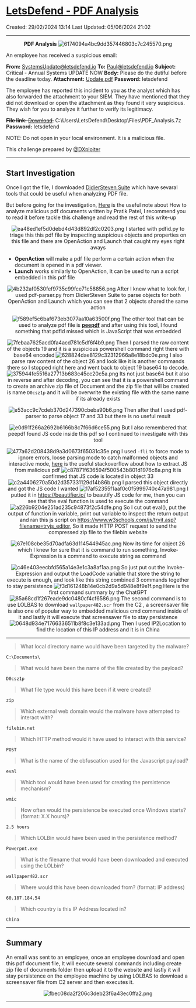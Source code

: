 # [LetsDefend - PDF Analysis](https://app.letsdefend.io/challenge/pdf-analysis)
Created: 29/02/2024 13:14
Last Updated: 05/06/2024 21:02
* * *
<div align=center>

**PDF Analysis**
![6174094a4bc9dd357446803c7c245570.png](/resources/6174094a4bc9dd357446803c7c245570.png)
</div>
An employee has received a suspicious email:

**From:** SystemsUpdate@letsdefend.io
**To:** Paul@letsdefend.io 
**Subject:** Critical - Annual Systems UPDATE NOW 
**Body:** Please do the dutiful before the deadline today. 
**Attachment:** [Update.pdf](https://drive.google.com/file/d/1_P5rsU1LCHYW--36TbhYqA841VeAZ6VE/view?usp=sharing) 
**Password:** letsdefend

The employee has reported this incident to you as the analyst which has also forwarded the attachment to your SIEM. They have mentioned that they did not download or open the attachment as they found it very suspicious. They wish for you to analyze it further to verify its legitimacy.

~~**File link:** [Download](https://drive.google.com/file/d/1_P5rsU1LCHYW--36TbhYqA841VeAZ6VE/view?usp=sharing).~~ 
C:\Users\LetsDefend\Desktop\Files\PDF_Analysis.7z
**Password:** letsdefend

NOTE: Do not open in your local environment. It is a malicious file.

This challenge prepared by [@DXploiter](https://twitter.com/DXploiter)
* * *
## Start Investigation

Once I got the file, I downloaded [DidierSteven Suite](https://blog.didierstevens.com/didier-stevens-suite/) which have sevaral tools that could be useful when analyzing PDF file.

But before going for the investigation, [Here](https://prtksec.github.io/posts/MA_PDF_Notes/) is the useful note about How to analyze malicious pdf documents written by Pratik Patel, I recommend you to read it before tackle this challenge and read the rest of this write-up
<div align=center>

![ea48ed1ef5d0debd4d43d892df2c0203.png](/resources/ea48ed1ef5d0debd4d43d892df2c0203.png)
I started with pdfid.py to triage this this pdf file by inspecting suspicious objects and properties on this file and there are OpenAction and Launch that caught my eyes right aways

</div>

- **OpenAction** will make a pdf file perform a certain action when the document is opened in a pdf viewer.
- **Launch** works similarly to OpenAction, It can be used to run a script embedded in this pdf file
 <div align=center>

![4b232af0530fef9735c99fce71c58856.png](/resources/4b232af0530fef9735c99fce71c58856.png)
After I knew what to look for, I used pdf-parser.py from DidierSteven Suite to parse objects for both OpenAction and Launch which you can see that 2 objects shared the same action 

![f589ef5c6baf673eb3077aa10a63500f.png](/resources/f589ef5c6baf673eb3077aa10a63500f.png)
The other tool that can be used to analyze pdf file is [**peepdf**](https://github.com/jesparza/peepdf) and after using this tool, I found something that pdfid missed which is JavaScript that was embedded 

![7febaa7625acd0fa4acd781c5df6f4b9.png](/resources/7febaa7625acd0fa4acd781c5df6f4b9.png)
Then I parsed the raw content of the objects 19 and it is a suspicious powershell command right there with base64 encoded
![628824dae8129c32312966a8e18bdc0e.png](/resources/628824dae8129c32312966a8e18bdc0e.png)
I also parse raw content of the object 26 and look like it is another commands there so I stopped right here and went back to object 19 base64 to decode.
![375944fe5516a27713b683c45cc20c5a.png](/resources/375944fe5516a27713b683c45cc20c5a.png)
Its not just base64 but it also in reverse and after decoding, you can see that it is a powershell command to create an archive zip file of Document and the zip file that will be created is name `D0csz1p` and it will be overwrite the existing file with the same name if its already exists
  
![e53acc9c7cdeb370d247390cbeba90b6.png](/resources/e53acc9c7cdeb370d247390cbeba90b6.png)
Then after that I used pdf-parser to parse object 17 and 33 but there is no useful result

![e0d91f266a2692b6166b8c7f66d6ce55.png](/resources/e0d91f266a2692b6166b8c7f66d6ce55.png)
But I also remembered that peepdf found JS code inside this pdf so I continued to investigate with this tool

![477a62d208438d9a3d0673f65031c35e.png](/resources/477a62d208438d9a3d0673f65031c35e.png)
I used `-fli` to force mode to ignore errors, loose parsing mode to catch malformed objects and interactive mode, [here](https://stackoverflow.com/questions/10220497/extract-javascript-from-malicious-pdf) is the useful stackoverflow about how to extract JS from malicious pdf
![c87871f636594f500543b801d1976c8a.png](/resources/c87871f636594f500543b801d1976c8a.png)
It is confirmed that JS code is located in object 33
![c2a4406270a50d2d357331129d14b86b.png](/resources/c2a4406270a50d2d357331129d14b86b.png)
I parsed this object directly and got the JS code I wanted
![17af52355f1aaf0c0f5999740c47a981.png](/resources/17af52355f1aaf0c0f5999740c47a981.png)
I putted it in https://beautifier.io/ to beautify JS code for me, then you can see that the eval function is used to execute the command
![a226b9204e251ad235c94873f2c54dfe.png](/resources/a226b9204e251ad235c94873f2c54dfe.png)
So I cut out eval(), put the output of function in variable, print out variable to inspect the return output and ran this js script on https://www.w3schools.com/js/tryit.asp?filename=tryjs_editor, So it made HTTP POST request to send the compressed zip file to the filebin website

![67e108cbe35d70adfa63d114544945ac.png](/resources/67e108cbe35d70adfa63d114544945ac.png)
Now its time for object 26 which I knew for sure that it is command to run something, Invoke-Expression is a command to execute string as command

![c46e403eecbfd565a14e3e1c3a8af1aa.png](/resources/c46e403eecbfd565a14e3e1c3a8af1aa.png)
So just put out the Invoke-Expression and output the LoadCode variable that store the string to execute is enough, and look like this string combined 3 commands together to stay persistence
![f3d161248b14e0cb2d9a5d948e8f9e1f.png](/resources/f3d161248b14e0cb2d9a5d948e8f9e1f.png)
Here is the first command summary by the ChatGPT
![85a68cd1f267eade9dc0480cf4cf6586.png](/resources/85a68cd1f267eade9dc0480cf4cf6586.png)
The second command is to use LOLBAS to download `wallpaper482.scr` from the C2 , a screensaver file is also one of popular way to embedded malicious cmd command inside of it and lastly it will execute that screensaver file to stay persistence 
![0648d934e71766336511b8f8c3e133ad.png](/resources/0648d934e71766336511b8f8c3e133ad.png)
Then I used IP2Location to find the location of this IP address and it is in China
</div>


* * *
>What local directory name would have been targeted by the malware?
```
C:\Documents\
```

> What would have been the name of the file created by the payload?
```
D0csz1p
```

> What file type would this have been if it were created?
```
zip
```

> Which external web domain would the malware have attempted to interact with?
```
filebin.net
```

> Which HTTP method would it have used to interact with this service?
```
POST
```

> What is the name of the obfuscation used for the Javascript payload?
```
eval
```

> Which tool would have been used for creating the persistence mechanism?
```
wmic
```

> How often would the persistence be executed once Windows starts? (format: X.X hours)?
```
2.5 hours
```

> Which LOLBin would have been used in the persistence method?
```
Powerpnt.exe
```

> What is the filename that would have been downloaded and executed using the LOLbin?
```
wallpaper482.scr
```

> Where would this have been downloaded from? (format: IP address)
```
60.187.184.54
```

> Which country is this IP Address located in?
```
China
```

* * *
## Summary
An email was sent to an employee, once an employee download and open this pdf document file, It will execute several commands including create zip file of documents folder then upload it to the website and lastly it will stay persistence on the employee machine by using LOLBAS to download a screensaver file from C2 server and then executes it.

<div align=center>

![fbec08da2f206c3deb23f6a43ec0ffa2.png](/resources/fbec08da2f206c3deb23f6a43ec0ffa2.png)
</div>

* * *
